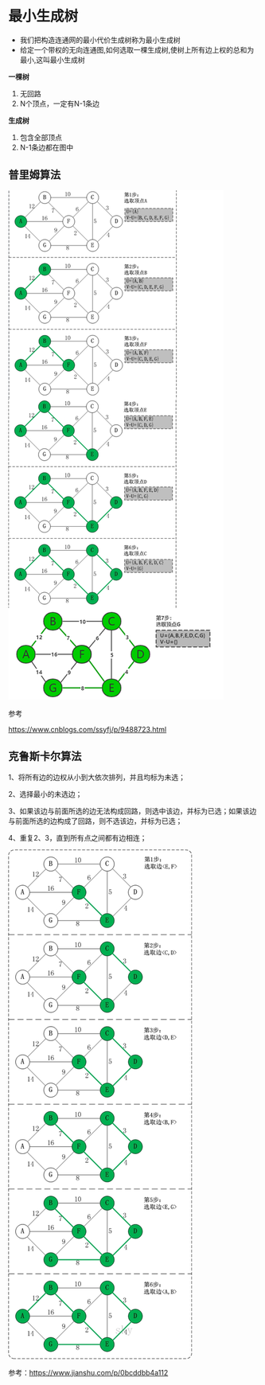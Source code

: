 

# 最小生成树

- 我们把构造连通网的最小代价生成树称为最小生成树
- 给定一个带权的无向连通图,如何选取一棵生成树,使树上所有边上权的总和为最小,这叫最小生成树

**一棵树**

1. 无回路
2. N个顶点，一定有N-1条边

**生成树**

1. 包含全部顶点
2. N-1条边都在图中

## 普里姆算法

![img](./images/plm.png)



参考

https://www.cnblogs.com/ssyfj/p/9488723.html



## 克鲁斯卡尔算法

1、将所有边的边权从小到大依次排列，并且均标为未选；

2、选择最小的未选边；

3、如果该边与前面所选的边无法构成回路，则选中该边，并标为已选；如果该边与前面所选的边构成了回路，则不选该边，并标为已选；

4、重复2、3，直到所有点之间都有边相连；



![img](./images/klske.jpeg)



参考：https://www.jianshu.com/p/0bcddbb4a112